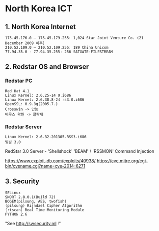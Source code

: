 # North Korea ICT 

## 1. North Korea Internet
~~~
175.45.176.0 – 175.45.179.255: 1,024 Star Joint Venture Co. (21 December 2009 이후)
210.52.109.0 – 210.52.109.255: 189 China Unicom
77.94.35.0 - 77.94.35.255: 256 SATGATE-FILESTREAM
~~~

## 2. Redstar OS and Browser
### Redstar PC
~~~
Red Hat 4.1
Linux Kernel: 2.6.25-14 0.i686
Linux Kernel: 2.6.38.8-24 rs3.0.i686
OpenSSL: 0.9.8g(2005.7.)
Crosswin -> 만능
비루스 왁찐 -> 클락새
~~~

### Redstar Server
~~~
Linux Kernel: 2.6.32-201305.RSS3.i686
빛발 3.0
~~~
RedStar 3.0 Server - 'Shellshock' 'BEAM' / 'RSSMON' Command Injection

https://www.exploit-db.com/exploits/40938/
https://cve.mitre.org/cgi-bin/cvename.cgi?name=cve-2014-6271

## 3. Security
~~~
SELinux
SNORT 2.8.0.1(Build 72)
BOGEM(pilsung, AES, twofish)
(pilsung) Rijndael Cipher Algorithm
(rtscan) Real Time Monitoring Module
PYTHON 2.6
~~~ 

"See http://swsecurity.ml !"
